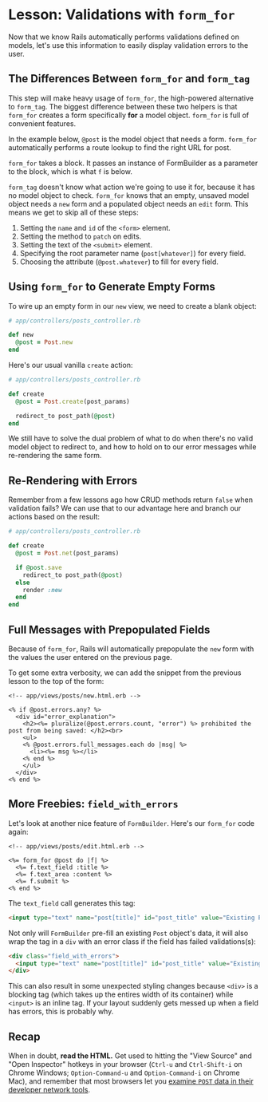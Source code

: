 # Lesson: Validations with `form_for`

Now that we know Rails automatically performs validations defined on models, let's use this information to easily display validation errors to the user.

## The Differences Between `form_for` and `form_tag`

This step will make heavy usage of `form_for`, the high-powered alternative to `form_tag`. The biggest difference between these two helpers is that `form_for` creates a form specifically **for** a model object. `form_for` is full of convenient features.

In the example below, `@post` is the model object that needs a form. `form_for` automatically performs a route lookup to find the right URL for post.

`form_for` takes a block. It passes an instance of FormBuilder as a parameter to the block, which is what `f` is below.

`form_tag` doesn't know what action we're going to use it for, because it has no model object to check. `form_for` knows that an empty, unsaved model object needs a `new` form and a populated object needs an `edit` form. This means we get to skip all of these steps:

1. Setting the `name` and `id` of the `<form>` element.
2. Setting the method to `patch` on edits.
3. Setting the text of the `<submit>` element.
4. Specifying the root parameter name (`post[whatever]`) for every field.
5. Choosing the attribute (`@post.whatever`) to fill for every field.

## Using `form_for` to Generate Empty Forms

To wire up an empty form in our `new` view, we need to create a blank object:

```ruby
# app/controllers/posts_controller.rb

def new
  @post = Post.new
end
```

Here's our usual vanilla `create` action:

```ruby
# app/controllers/posts_controller.rb

def create
  @post = Post.create(post_params)

  redirect_to post_path(@post)
end
```

We still have to solve the dual problem of what to do when there's no valid model object to redirect to, and how to hold on to our error messages while re-rendering the same form.

## Re-Rendering with Errors

Remember from a few lessons ago how CRUD methods return `false` when validation fails? We can use that to our advantage here and branch our actions based on the result:

```ruby
# app/controllers/posts_controller.rb

def create
  @post = Post.net(post_params)

  if @post.save
    redirect_to post_path(@post)
  else
    render :new
  end
end
```

## Full Messages with Prepopulated Fields

Because of `form_for`, Rails will automatically prepopulate the `new` form with the values the user entered on the previous page.

To get some extra verbosity, we can add the snippet from the previous lesson to the top of the form:

```erb
<!-- app/views/posts/new.html.erb -->

<% if @post.errors.any? %>
  <div id="error_explanation">
    <h2><%= pluralize(@post.errors.count, "error") %> prohibited the post from being saved: </h2><br>
    <ul>
    <% @post.errors.full_messages.each do |msg| %>
      <li><%= msg %></li>
    <% end %>
    </ul>
  </div>
<% end %>
```

## More Freebies: `field_with_errors`

Let's look at another nice feature of `FormBuilder`. Here's our `form_for` code again:

```erb
<!-- app/views/posts/edit.html.erb -->

<%= form_for @post do |f| %>
  <%= f.text_field :title %>
  <%= f.text_area :content %>
  <%= f.submit %>
<% end %>
```

The `text_field` call generates this tag:

```html
<input type="text" name="post[title]" id="post_title" value="Existing Post Title">
```

Not only will `FormBuilder` pre-fill an existing `Post` object's data, it will also wrap the tag in a `div` with an error class if the field has failed validations(s):

```html
<div class="field_with_errors">
  <input type="text" name="post[title]" id="post_title" value="Existing Post Title">
</div>
```

This can also result in some unexpected styling changes because `<div>` is a blocking tag (which takes up the entires width of its container) while `<input>` is an inline tag. If your layout suddenly gets messed up when a field has errors, this is probably why.

## Recap

When in doubt, **read the HTML.** Get used to hitting the "View Source" and "Open Inspector" hotkeys in your browser (`Ctrl-u` and `Ctrl-Shift-i` on Chrome Windows; `Option-Command-u` and `Option-Command-i` on Chrome Mac), and remember that most browsers let you [examine `POST` data in their developer network tools](https://superuser.com/questions/395919/where-is-the-post-tab-in-chrome-developer-tools-network).